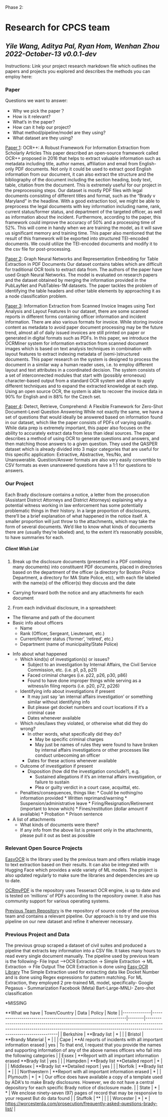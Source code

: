 Phase 2: 
# Research for CPCS team

## _Yile Wang,  Aditya Pal, Ryan Hom, Wenhan Zhou  2022-October-13 v0.0.1-dev_

Instructions:
Link your project research markdown file which outlines the papers and projects you explored and describes the methods you can employ here:

### Paper
Questions we want to answer: 
* Why we pick the paper？
* How is it relevant?
* What’s in the paper? 
* How can it help our project? 
* What method/pipeline/model are they using? 
* What dataset are they using? 

[Paper 1](https://arxiv.org/abs/1609.06423): OCR++: A Robust Framework For Information Extraction from Scholarly Articles
This paper described an open-source framework called OCR++ proposed in 2016 that helps to extract valuable information such as metadata including title, author names, affiliation and email from English-only PDF documents. Not only it could be used to extract good English information from our document, it can also extract the structure and the bibliography of the document including the section heading, body text, table, citation from the document. This is extremely useful for our project in the preprocessing steps. Our dataset is mostly PDF files with legal documents consisting of different titles and format, such as the “Brady v Maryland” in the headline. With a good extraction tool, we might be able to preprocess the legal documents with key information including name, rank, current status/former status, and department of the targeted officer, as well as information about the incident. Furthermore, according to the paper, this framework could improve the accuracy of 50% and a processing time of 52%. This will come in handy when we are training the model, as it will save us significant memory and training time. This paper also mentioned that the result of this framework will be exported into structured TEI-encoded documents. We could utilize the TEI-encoded documents and modify it to the csv file for post-processing. 

[Paper 2](https://arxiv.org/pdf/2208.11203.pdf): Graph Neural Networks and Representation Embedding for Table Extraction in PDF Documents
Our dataset contains tables which are difficult for traditional OCR tools to extract data from. The authors of the paper have used Graph Neural Networks. The model is evaluated on research papers and the dataset obtained by merging the information provided in
the PubLayNet and PubTables-1M datasets. The paper tackles the problem of identifying the table headers and other table elements by approaching it as a node classification problem.

[Paper 3](https://arxiv.org/pdf/2208.04011.pdf): Information Extraction from Scanned Invoice Images using Text Analysis and Layout Features
In our dataset, there are some scanned reports in different forms containing officer information and incident information. There are also various formats for invoice. While storing invoice content as metadata to avoid paper document processing may be the future trend, almost all of daily issued invoices are still printed on paper or generated in digital formats such as PDFs. In this paper, we introduce the OCRMiner system for information extraction from scanned document images which is based on text analysis techniques in combination with layout features to extract indexing metadata of (semi-)structured documents. This paper research on the system is designed to process the document in a similar way a human reader uses, i.e. to employ different layout and text attributes in a coordinated decision. The system consists of a set of interconnected modules that start with (possibly erroneous) character-based output from a standard OCR system and allow to apply different techniques and to expand the extracted knowledge at each step. Using an open source OCR, the system is able to recover the invoice data in 90% for English and in 88% for the Czech set.

[Paper 4](https://arxiv.org/pdf/2210.01959.pdf): Detect, Retrieve, Comprehend: A Flexible Framework for Zero-Shot Document-Level Question Answering
While not exactly the same, we have a set of questions that would ideally be answered based on information found in our dataset, which like the paper consists of PDFs of varying quality. While data prep is extremely important, this paper also focuses on the ability to accurately extract data from less than ideal sources. The paper describes a method of using OCR to generate questions and answers, and then matching those answers to a given question. They used the QASPER dataset which is already divided into 3 major categories that are useful for this specific application: Extractive, Abstractive, Yes/No, and Unanswerable. Question/Answer formats are also very easily convertible to CSV formats as even unanswered questions have a 1:1 for questions to answers. 



### Our Project 

Each Brady disclosure contains a notice, a letter from the prosecution (Assistant District Attorneys and District Attorneys) explaining why a potential witness working in law enforcement has some potentially problematic things in their history. In a large proportion of disclosures, there’ll be a brief explanation of what happened in the notice itself. A smaller proportion will just throw to the attachments, which may take the form of several documents. We’d like to know what kinds of documents there are (usually they’re labeled) and, to the extent it’s reasonably possible, to have summaries for each.

##### Client Wish List #####
1. Break up the disclosure documents (presented in a PDF combining many documents) into constituent PDF documents, placed in directories based on the department of the officer (a directory for Boston Police Department, a directory for MA State Police, etc), with each file labeled with the name(s) of the officer(s) they discuss and the date
* Carrying forward both the notice and any attachments for each document
2. From each individual disclosure, in a spreadsheet:
* The filename and path of the document
* Basic info about officers
    * Name
    * Rank (Officer, Sergeant, Lieutenant, etc.)
    * Current/former status (‘former’, ‘retired’, etc.)
    * Department (name of municipality/State Police)
- Info about what happened
    * Which kind(s) of investigation(s) or issues?
        * Subject to an investigation by Internal Affairs, the Civil Service Commission, etc. (i.e. p1, p3, p21)
        * Faced criminal charges (i.e. p22, p26, p30, p86)
        * Found to have done improper things while serving as a witness/in filing reports (i.e. p20, p72, p226)
    * Identifying info about investigations if present
        * It may just say ‘an internal affairs investigation’ or something similar without identifying info
        * But please get docket numbers and court locations if it’s a criminal case
        * Dates whenever available
    * Which rules/laws they violated, or otherwise what did they do wrong?
        * In other words, what specifically did they do?
            * May be specific criminal charges
            * May just be names of rules they were found to have broken by internal affairs investigations or other processes like conduct unbecoming an officer
        * Dates for these actions whenever available
    * Outcome of investigation if present
        * Disposition (how did the investigation conclude?), e.g.
            * Sustained allegations if it’s an internal affairs investigation, or failure to sustain
            * Plea or guilty verdict in a court case, acquittal, etc.
    * Penalties/consequences, things like:
            * Could be nothing/no information provided
            * Written reprimand/warning
            * Suspension/administrative leave
            * Firing/Resignation/Retirement (important to know which)
            * Fines/restitution (dollar amount if available)
            * Probation
            * Prison sentence
- A list of attachments
    * What kinds of documents were there?
    * If any info from the above list is present only in the attachments, please pull it out as best as possible


### Relevant Open Source Projects

[EasyOCR](https://github.com/JaidedAI/EasyOCR) is the library used by the previous team and offers reliable image to text extraction based on their results. It can also be integrated with Hugging Face which provides a wide variety of ML models. The project is also updated regularly to make sure the libraries and dependencies are up to date.

[OCRmyPDF](https://github.com/ocrmypdf/OCRmyPDF) is the repository uses Tesseract OCR engine, is up to date and is tested on ‘millions’ of PDFs according to the repository owner. It also has community support for various operating systems.

[Previous Team Repository](https://github.com/BU-Spark/ml-cpcs-law-db) is the repository of source code of the previous team and contains a relevant pipeline. Our approach is to try and use this pipeline on our new dataset and refine it wherever necessary.

### Previous Project and Data

The previous group scraped a dataset of civil suites and produced a pipeline that extracts key information into a CSV file. It takes many hours to read every single document manually. 
The pipeline used by previous team is the following-
File Input –>OCR Extraction -> Simple Extraction -> ML Extraction -> File Output 
The OCR Extraction is done using [Easy OCR Library](https://github.com/JaidedAI/EasyOCR)
The Simple Extraction used for extracting data like Docket Number and is done using Regex expressions for pattern matching.
For ML Extraction, they employed 2 pre-trained ML model, specifically-
Google Pegasus - Summarization
Facebook (Meta) Bart-Large-MNLI- Zero-shot classification

*MISSING

**What we have
| Town/Country | Data                                                            | Policy | Note                                                                                                                                                                                         |
|--------------|-----------------------------------------------------------------|--------|----------------------------------------------------------------------------------------------------------------------------------------------------------------------------------------------|
| Berkshire    | **Brady list                                                    | *      |                                                                                                                                                                                              |
| Bristol      | **Brandy Material                                               | *      |                                                                                                                                                                                              |
| Cape         | **AI reports of incidents with all important information erased | yes    | To that end, I request that you provide the names and supporting information of any of the above names officers who fall into the following categories                                       |
| Essex        | **Report with all important information erased **Brady list     | yes    |                                                                                                                                                                                              |
| Hampden      | **Brady list **Detailed report                                  | *      |                                                                                                                                                                                              |
| Middlesex    | **Brady list **Detailed report                                  | yes    |                                                                                                                                                                                              |
| Norfolk      | **Brady list                                                    | *      |                                                                                                                                                                                              |
| Northwestern | **Report with all important information erased                  | *      |                                                                                                                                                                                              |
| Plymouth     | *                                                               | *      | Our office does have available a copy of a template used by ADA's to make Brady disclosures. However, we do not have a central depository for each specific Brady notice of disclosure made. |
| State        | *                                                               | *      | We enclose ninety-seven (97) pages of record that may be responsive to your request But do data found                                                                                        |
| Stuffolk     | **                                                              |        |                                                                                                                                                                                              |
| Worcester    | *                                                               | *      | https://worcesterda.com/prosecution/frequently-asked-questions-brady-list/                                                                                                                   |



